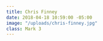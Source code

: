 ```yaml
---
title: Chris Finney
date: 2018-04-18 10:59:00 -05:00
image: "/uploads/chris-finney.jpg"
class: Mark 3
---
```


